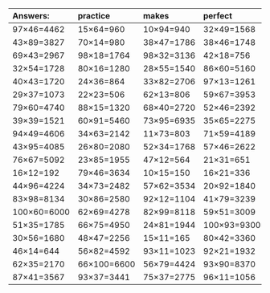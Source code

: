| Answers: | practice | makes | perfect | ! |
| :--- | :--- | :--- | :--- | :--- |
| 97×46=4462 | 15×64=960 | 10×94=940 | 32×49=1568 | 38×75=2850 | 
| 43×89=3827 | 70×14=980 | 38×47=1786 | 38×46=1748 | 33×74=2442 | 
| 69×43=2967 | 98×18=1764 | 98×32=3136 | 42×18=756 | 23×18=414 | 
| 32×54=1728 | 80×16=1280 | 28×55=1540 | 86×60=5160 | 88×32=2816 | 
| 40×43=1720 | 24×36=864 | 33×82=2706 | 97×13=1261 | 28×25=700 | 
| 29×37=1073 | 22×23=506 | 62×13=806 | 59×67=3953 | 46×63=2898 | 
| 79×60=4740 | 88×15=1320 | 68×40=2720 | 52×46=2392 | 48×30=1440 | 
| 39×39=1521 | 60×91=5460 | 73×95=6935 | 35×65=2275 | 78×20=1560 | 
| 94×49=4606 | 34×63=2142 | 11×73=803 | 71×59=4189 | 57×23=1311 | 
| 43×95=4085 | 26×80=2080 | 52×34=1768 | 57×46=2622 | 37×33=1221 | 
| 76×67=5092 | 23×85=1955 | 47×12=564 | 21×31=651 | 12×61=732 | 
| 16×12=192 | 79×46=3634 | 10×15=150 | 16×21=336 | 13×85=1105 | 
| 44×96=4224 | 34×73=2482 | 57×62=3534 | 20×92=1840 | 34×63=2142 | 
| 83×98=8134 | 30×86=2580 | 92×12=1104 | 41×79=3239 | 67×97=6499 | 
| 100×60=6000 | 62×69=4278 | 82×99=8118 | 59×51=3009 | 82×75=6150 | 
| 51×35=1785 | 66×75=4950 | 24×81=1944 | 100×93=9300 | 58×84=4872 | 
| 30×56=1680 | 48×47=2256 | 15×11=165 | 80×42=3360 | 27×25=675 | 
| 46×14=644 | 56×82=4592 | 93×11=1023 | 92×21=1932 | 63×86=5418 | 
| 62×35=2170 | 66×100=6600 | 56×79=4424 | 93×90=8370 | 14×78=1092 | 
| 87×41=3567 | 93×37=3441 | 75×37=2775 | 96×11=1056 | 21×26=546 | 
